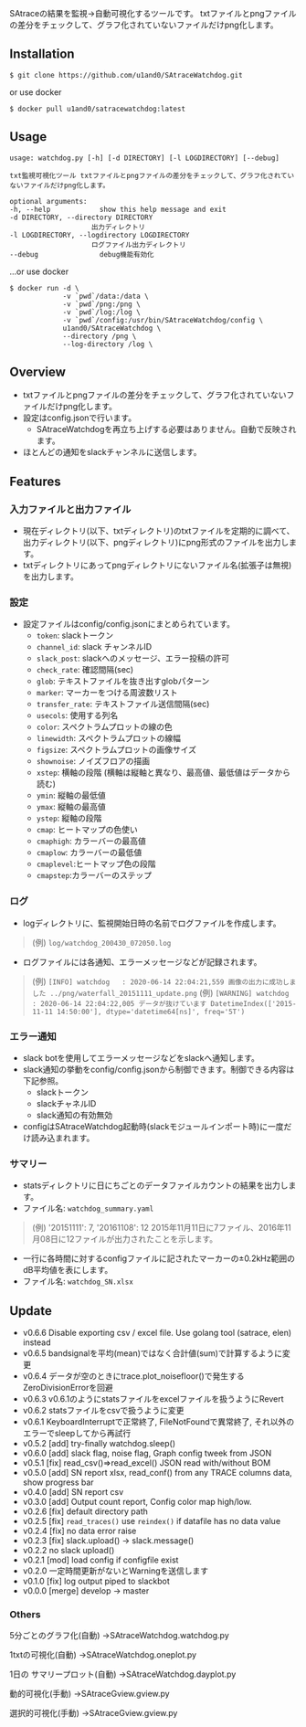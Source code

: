 SAtraceの結果を監視→自動可視化するツールです。
txtファイルとpngファイルの差分をチェックして、グラフ化されていないファイルだけpng化します。

## Installation

```
$ git clone https://github.com/u1and0/SAtraceWatchdog.git
```

or use docker

```
$ docker pull u1and0/satracewatchdog:latest
```

## Usage

```
usage: watchdog.py [-h] [-d DIRECTORY] [-l LOGDIRECTORY] [--debug]

txt監視可視化ツール txtファイルとpngファイルの差分をチェックして、グラフ化されていないファイルだけpng化します。

optional arguments:
-h, --help            show this help message and exit
-d DIRECTORY, --directory DIRECTORY
                    出力ディレクトリ
-l LOGDIRECTORY, --logdirectory LOGDIRECTORY
                    ログファイル出力ディレクトリ
--debug               debug機能有効化
```

...or use docker

```
$ docker run -d \
             -v `pwd`/data:/data \
             -v `pwd`/png:/png \
             -v `pwd`/log:/log \
             -v `pwd`/config:/usr/bin/SAtraceWatchdog/config \
             u1and0/SAtraceWatchdog \
             --directory /png \
             --log-directory /log \
```


## Overview
* txtファイルとpngファイルの差分をチェックして、グラフ化されていないファイルだけpng化します。
* 設定はconfig.jsonで行います。
  * SAtraceWatchdogを再立ち上げする必要はありません。自動で反映されます。
* ほとんどの通知をslackチャンネルに送信します。

## Features
### 入力ファイルと出力ファイル
* 現在ディレクトリ(以下、txtディレクトリ)のtxtファイルを定期的に調べて、出力ディレクトリ(以下、pngディレクトリ)にpng形式のファイルを出力します。
* txtディレクトリにあってpngディレクトリにないファイル名(拡張子は無視)を出力します。

### 設定
* 設定ファイルはconfig/config.jsonにまとめられています。
  * `token`: slackトークン
  * `channel_id`: slack チャンネルID
  * `slack_post`: slackへのメッセージ、エラー投稿の許可
  * `check_rate`: 確認間隔(sec)
  * `glob`: テキストファイルを抜き出すglobパターン
  * `marker`: マーカーをつける周波数リスト
  * `transfer_rate`: テキストファイル送信間隔(sec)
  * `usecols`: 使用する列名
  * `color`: スペクトラムプロットの線の色
  * `linewidth`: スペクトラムプロットの線幅
  * `figsize`: スペクトラムプロットの画像サイズ
  * `shownoise`: ノイズフロアの描画
  * `xstep`: 横軸の段階 (横軸は縦軸と異なり、最高値、最低値はデータから読む)
  * `ymin`: 縦軸の最低値
  * `ymax`: 縦軸の最高値
  * `ystep`: 縦軸の段階
  * `cmap`: ヒートマップの色使い
  * `cmaphigh`: カラーバーの最高値
  * `cmaplow`: カラーバーの最低値
  * `cmaplevel`:ヒートマップ色の段階
  * `cmapstep`:カラーバーのステップ

### ログ
* logディレクトリに、監視開始日時の名前でログファイルを作成します。
> (例) `log/watchdog_200430_072050.log`
* ログファイルには各通知、エラーメッセージなどが記録されます。
> (例) `[INFO] watchdog   : 2020-06-14 22:04:21,559 画像の出力に成功しました ../png/waterfall_20151111_update.png`
> (例) `[WARNING] watchdog   : 2020-06-14 22:04:22,005 データが抜けています DatetimeIndex(['2015-11-11 14:50:00'], dtype='datetime64[ns]', freq='5T')`

### エラー通知
* slack botを使用してエラーメッセージなどをslackへ通知します。
* slack通知の挙動をconfig/config.jsonから制御できます。制御できる内容は下記参照。
  * slackトークン
  * slackチャネルID
  * slack通知の有効無効
* configはSAtraceWatchdog起動時(slackモジュールインポート時)に一度だけ読み込まれます。

### サマリー
* statsディレクトリに日にちごとのデータファイルカウントの結果を出力します。
* ファイル名: `watchdog_summary.yaml`
> (例) '20151111': 7, '20161108': 12
> 2015年11月11日に7ファイル、2016年11月08日に12ファイルが出力されたことを示します。
* 一行に各時間に対するconfigファイルに記されたマーカーの±0.2kHz範囲のdB平均値を表にします。
* ファイル名: `watchdog_SN.xlsx`


## Update

* v0.6.6          Disable exporting csv / excel file. Use golang tool (satrace, elen) instead
* v0.6.5          bandsignalを平均(mean)ではなく合計値(sum)で計算するように変更
* v0.6.4          データが空のときにtrace.plot_noisefloor()で発生するZeroDivisionErrorを回避
* v0.6.3          v0.6.1のようにstatsファイルをexcelファイルを扱うようにRevert
* v0.6.2          statsファイルをcsvで扱うように変更
* v0.6.1          KeyboardInterruptで正常終了, FileNotFoundで異常終了, それ以外のエラーでsleepしてから再試行
* v0.5.2          [add] try-finally watchdog.sleep()
* v0.6.0          [add] slack flag, noise flag, Graph config tweek from JSON
* v0.5.1          [fix] read_csv()=>read_excel() JSON read with/without BOM
* v0.5.0          [add] SN report xlsx, read_conf() from any TRACE columns data, show progress bar
* v0.4.0          [add] SN report csv
* v0.3.0          [add] Output count report, Config color map high/low.
* v0.2.6          [fix] default directory path
* v0.2.5          [fix] `read_traces()` use `reindex()` if datafile has no data value
* v0.2.4          [fix] no data error raise
* v0.2.3          [fix] slack.upload() -> slack.message()
* v0.2.2          no slack upload()
* v0.2.1          [mod] load config if configfile exist
* v0.2.0          一定時間更新がないとWarningを送信します
* v0.1.0          [fix] log output piped to slackbot
* v0.0.0          [merge] develop -> master



### Others
5分ごとのグラフ化(自動)
→SAtraceWatchdog.watchdog.py

1txtの可視化(自動)
→SAtraceWatchdog.oneplot.py

1日の サマリープロット(自動)
→SAtraceWatchdog.dayplot.py

動的可視化(手動)
→SAtraceGview.gview.py

選択的可視化(手動)
→SAtraceGview.gview.py
